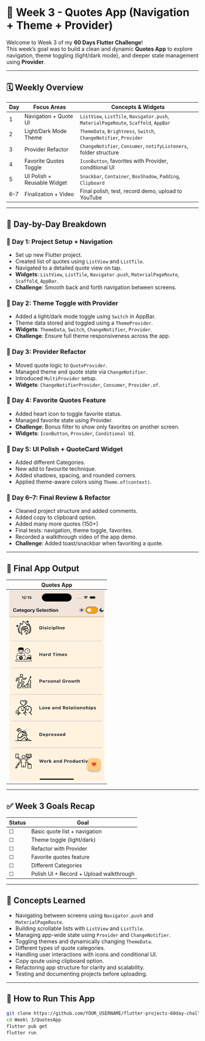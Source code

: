 # 📖 Week 3 - Quotes App (Navigation + Theme + Provider)

Welcome to Week 3 of my **60 Days Flutter Challenge**!  
This week’s goal was to build a clean and dynamic **Quotes App** to explore navigation, theme toggling (light/dark mode), and deeper state management using **Provider**.

---

## 🗓️ Weekly Overview

| Day | Focus Areas                 | Concepts & Widgets |
|-----|-----------------------------|---------------------|
| 1   | Navigation + Quote UI       | `ListView`, `ListTile`, `Navigator.push`, `MaterialPageRoute`, `Scaffold`, `AppBar` |
| 2   | Light/Dark Mode Theme       | `ThemeData`, `Brightness`, `Switch`, `ChangeNotifier`, `Provider` |
| 3   | Provider Refactor           | `ChangeNotifier`, `Consumer`, `notifyListeners`, folder structure |
| 4   | Favorite Quotes Toggle      | `IconButton`, favorites with Provider, conditional UI |
| 5   | UI Polish + Reusable Widget| `Snackbar`, `Container`, `BoxShadow`, `Padding`, `Clipboard` |
| 6–7 | Finalization + Video        | Final polish, test, record demo, upload to YouTube |

---

## 🧠 Day-by-Day Breakdown

### 📌 Day 1: Project Setup + Navigation
- Set up new Flutter project.
- Created list of quotes using `ListView` and `ListTile`.
- Navigated to a detailed quote view on tap.
- **Widgets**: `ListView`, `ListTile`, `Navigator.push`, `MaterialPageRoute`, `Scaffold`, `AppBar`.
- **Challenge**: Smooth back and forth navigation between screens.

### 📌 Day 2: Theme Toggle with Provider
- Added a light/dark mode toggle using `Switch` in AppBar.
- Theme data stored and toggled using a `ThemeProvider`.
- **Widgets**: `ThemeData`, `Switch`, `ChangeNotifier`, `Provider`.
- **Challenge**: Ensure full theme responsiveness across the app.

### 📌 Day 3: Provider Refactor
- Moved quote logic to `QuoteProvider`.
- Managed theme and quote state via `ChangeNotifier`.
- Introduced `MultiProvider` setup.
- **Widgets**: `ChangeNotifierProvider`, `Consumer`, `Provider.of`.

### 📌 Day 4: Favorite Quotes Feature
- Added heart icon to toggle favorite status.
- Managed favorite state using Provider.
- **Challenge**: Bonus filter to show only favorites on another screen.
- **Widgets**: `IconButton`, `Provider`, `Conditional UI`.

### 📌 Day 5: UI Polish + QuoteCard Widget
- Added different Categories.
- New add to favourite technique.
- Added shadows, spacing, and rounded corners.
- Applied theme-aware colors using `Theme.of(context)`.
  

### 📌 Day 6–7: Final Review & Refactor
- Cleaned project structure and added comments.
- Added copy to clipboard option.
- Added many more quotes (150+)
- Final tests: navigation, theme toggle, favorites.
- Recorded a walkthrough video of the app demo.
- **Challenge**: Added toast/snackbar when favoriting a quote.

---

## 📸 Final App Output

| Quotes App |
|------------|
| <img src="../../Outputs/Week 3.png" width="250" height="500" /> |

---

## ✅ Week 3 Goals Recap

| Status | Goal                                   |
|--------|----------------------------------------|
| ☐      | Basic quote list + navigation          |
| ☐      | Theme toggle (light/dark)              |
| ☐      | Refactor with Provider                 |
| ☐      | Favorite quotes feature                |
| ☐      | Different Categories                   |
| ☐      | Polish UI + Record + Upload walkthrough|

---

## 🧩 Concepts Learned

- Navigating between screens using `Navigator.push` and `MaterialPageRoute`.
- Building scrollable lists with `ListView` and `ListTile`.
- Managing app-wide state using `Provider` and `ChangeNotifier`.
- Toggling themes and dynamically changing `ThemeData`.
- Different types of quote categories.
- Handling user interactions with icons and conditional UI.
- Copy qoute using clipboard option.
- Refactoring app structure for clarity and scalability.
- Testing and documenting projects before uploading.

---

## 🚀 How to Run This App

```bash
git clone https://github.com/YOUR_USERNAME/flutter-projects-60day-challenge.git
cd Week\ 3/QuotesApp
flutter pub get
flutter run
```
